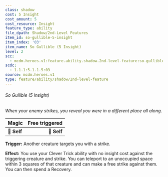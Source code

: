 ```yaml
---
class: shadow
cost: 5 Insight
cost_amount: 5
cost_resource: Insight
feature_type: ability
file_dpath: Shadow/2nd-Level Features
item_id: so-gullible-5-insight
item_index: '03'
item_name: So Gullible (5 Insight)
level: 2
scc:
  - mcdm.heroes.v1:feature.ability.shadow.2nd-level-feature:so-gullible-5-insight
scdc:
  - 1.1.1:5.1.1.5:03
source: mcdm.heroes.v1
type: feature/ability/shadow/2nd-level-feature
---
```


###### So Gullible (5 Insight)

*When your enemy strikes, you reveal you were in a different place all along.*

| **Magic**   | **Free triggered** |
| ----------- | -----------------: |
| **📏 Self** |        **🎯 Self** |

**Trigger:** Another creature targets you with a strike.

**Effect:** You use your Clever Trick ability with no insight cost against the triggering creature and strike. You can teleport to an unoccupied space within 3 squares of that creature and can make a free strike against them. You can then spend a Recovery.
